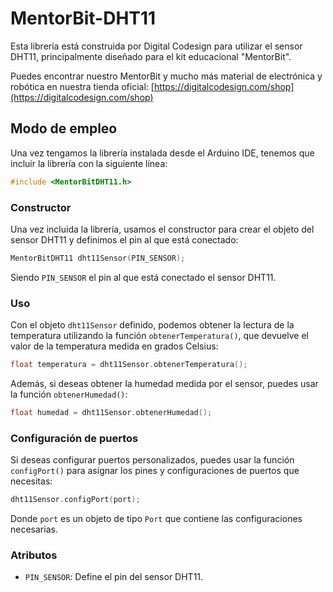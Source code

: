 

# MentorBit-DHT11

Esta librería está construida por Digital Codesign para utilizar el sensor DHT11, principalmente diseñado para el kit educacional "MentorBit".

Puedes encontrar nuestro MentorBit y mucho más material de electrónica y robótica en nuestra tienda oficial:  [https://digitalcodesign.com/shop](https://digitalcodesign.com/shop)

## Modo de empleo

Una vez tengamos la librería instalada desde el Arduino IDE, tenemos que incluir la librería con la siguiente línea:

```cpp
#include <MentorBitDHT11.h>
```

### Constructor

Una vez incluida la librería, usamos el constructor para crear el objeto del sensor DHT11 y definimos el pin al que está conectado:

```cpp
MentorBitDHT11 dht11Sensor(PIN_SENSOR);
```

Siendo `PIN_SENSOR` el pin al que está conectado el sensor DHT11.

### Uso

Con el objeto `dht11Sensor` definido, podemos obtener la lectura de la temperatura utilizando la función `obtenerTemperatura()`, que devuelve el valor de la temperatura medida en grados Celsius:

```cpp
float temperatura = dht11Sensor.obtenerTemperatura();
```

Además, si deseas obtener la humedad medida por el sensor, puedes usar la función `obtenerHumedad()`:

```cpp
float humedad = dht11Sensor.obtenerHumedad();
```

### Configuración de puertos

Si deseas configurar puertos personalizados, puedes usar la función `configPort()` para asignar los pines y configuraciones de puertos que necesitas:

```cpp
dht11Sensor.configPort(port);
```

Donde `port` es un objeto de tipo `Port` que contiene las configuraciones necesarias.

### Atributos

- `PIN_SENSOR`: Define el pin del sensor DHT11.




